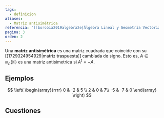 ```yaml
---
tags:
  - definicion
aliases:
  - Matriz antisimétrica
referencia: "[[borobia2019algebra2e|Álgebra Lineal y Geometría Vectorial (2a ed)]]"
pagina: 3
orden: 2
---
```

Una **matriz antisimétrica** es una matriz cuadrada que coincide con su [[1729324954929|matriz traspuesta]] cambiada de signo. Esto es, $A \in \mathfrak{m}_n(\mathbb{K})$  es una matriz antisimetrica si $A^t=-A$.

## Ejemplos
$$
\left(
\begin{array}{rrrr}
0 & -2 & 5 \\
2 & 0 & 7\\
-5 & -7 & 0
\end{array}
\right)
$$

## Cuestiones
